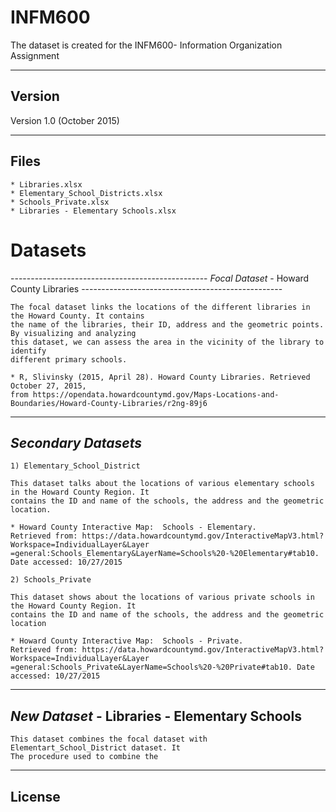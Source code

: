 # INFM600
The dataset is created for the INFM600- Information Organization Assignment

-------
Version
-------

Version 1.0 (October 2015)

-----
Files
-----

	* Libraries.xlsx
	* Elementary_School_Districts.xlsx
 	* Schools_Private.xlsx
 	* Libraries - Elementary Schools.xlsx
 
<h1> Datasets </h1> 
-------------------------------------------------
<i> Focal Dataset </i> - Howard County Libraries
--------------------------------------------------

	The focal dataset links the locations of the different libraries in the Howard County. It contains
	the name of the libraries, their ID, address and the geometric points. By visualizing and analyzing 
	this dataset, we can assess the area in the vicinity of the library to identify
	different primary schools. 
	
	* R, Slivinsky (2015, April 28). Howard County Libraries. Retrieved October 27, 2015, 
	from https://opendata.howardcountymd.gov/Maps-Locations-and-Boundaries/Howard-County-Libraries/r2ng-89j6

----------------------------
<i> Secondary Datasets </i>
-----------------------------

	1) Elementary_School_District 
	
	This dataset talks about the locations of various elementary schools in the Howard County Region. It 
	contains the ID and name of the schools, the address and the geometric location.
	
	* Howard County Interactive Map:  Schools - Elementary.
	Retrieved from: https://data.howardcountymd.gov/InteractiveMapV3.html?Workspace=IndividualLayer&Layer
	=general:Schools_Elementary&LayerName=Schools%20-%20Elementary#tab10. Date accessed: 10/27/2015
	
	2) Schools_Private

	This dataset shows about the locations of various private schools in the Howard County Region. It
	contains the ID and name of the schools, the address and the geometric location
	
	* Howard County Interactive Map:  Schools - Private.
	Retrieved from: https://data.howardcountymd.gov/InteractiveMapV3.html?Workspace=IndividualLayer&Layer
	=general:Schools_Private&LayerName=Schools%20-%20Private#tab10. Date accessed: 10/27/2015

-------------------------------------------------------
<i> New Dataset </i> -  Libraries - Elementary Schools
-------------------------------------------------------

	This dataset combines the focal dataset with Elementart_School_District dataset. It 
	The procedure used to combine the 

	
	
	
------- 
License
-------

